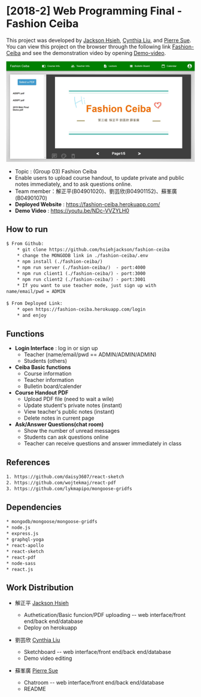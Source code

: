 # [2018-2] Web Programming Final - Fashion Ceiba
This project was developed by [Jackson Hsieh](https://github.com/hsiehjackson), [Cynthia Liu](https://github.com/CynthiaYLiu), and [Pierre Sue](https://github.com/PierreSue). You can view this project on the browser through the following link [Fashion-Ceiba](https://fashion-ceiba.herokuapp.com/) and see the demonstration video by opening [Demo-video](https://youtu.be/NDc-VVZYLH0).

![image](https://github.com/CynthiaYLiu/Fashion-Ceiba/blob/master/img/68747470733a2f2f692e696d6775722e636f6d2f733341593361752e6a7067.jpeg)

* Topic : (Group 03) Fashion Ceiba
* Enable users to upload course handout, to update private and public notes immediately, and to ask questions online.
* Team member：解正平(B04901020)、劉芸欣(B04901152)、蘇峯廣(B04901070)
* **Deployed Website** : https://fashion-ceiba.herokuapp.com/
* **Demo Video** : https://youtu.be/NDc-VVZYLH0

## How to run
```
$ From Github:
    * git clone https://github.com/hsiehjackson/fashion-ceiba
    * change the MONGODB link in ./fashion-ceiba/.env
    * npm install (./fashion-ceiba/)
    * npm run server (./fashion-ceiba/)  - port:4000
    * npm run client1 (./fashion-ceiba/) - port:3000
    * npm run client2 (./fashion-ceiba/) - port:3001
    * If you want to use teacher mode, just sign up with name/email/pwd = ADMIN

$ From Deployed Link:
    * open https://fashion-ceiba.herokuapp.com/login
    * and enjoy
```

## Functions
* **Login Interface** : log in or sign up
    * Teacher (name/email/pwd == ADMIN/ADMIN/ADMIN)
    * Students (others)
* **Ceiba Basic functions**
    * Course information
    * Teacher information
    * Bulletin board/calender
* **Course Handout PDF**
    * Upload PDF file (need to wait a wile)
    * Update student's private notes (instant)
    * View teacher's public notes (instant)
    * Delete notes in current page
* **Ask/Answer Questions(chat room)**
    * Show the number of unread messages
    * Students can ask questions online
    * Teacher can receive questions and answer immediately in class

## References
```
1. https://github.com/daisy3607/react-sketch
2. https://github.com/wojtekmaj/react-pdf
3. https://github.com/lykmapipo/mongoose-gridfs
```

## Dependencies
```
* mongodb/mongoose/mongoose-gridfs
* node.js
* express.js
* graphql-yoga
* react-apollo
* react-sketch
* react-pdf
* node-sass
* react.js
```

## Work Distribution

* 解正平 [Jackson Hsieh](https://github.com/hsiehjackson)
    * Authetication/Basic funcion/PDF uploading  -- web interface/front end/back end/database
    * Deploy on herokuapp

* 劉芸欣 [Cynthia Liu](https://github.com/CynthiaYLiu)
    * Sketchboard -- web interface/front end/back end/database
    * Demo video editing

* 蘇峯廣 [Pierre Sue](https://github.com/PierreSue)
    * Chatroom -- web interface/front end/back end/database
    * README


